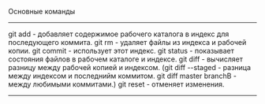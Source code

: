 Основные команды
________________

git add - добавляет содержимое рабочего каталога в индекс для последующего коммита.
git rm - удаляет файлы из индекса и рабочей копии.
git commit - использует этот индекс.
git status - показывает состояния файлов в рабочем каталоге и индексе.
git diff - вычисляет разницу между рабочей копией и индексом.
(git diff --staged - разница между индексом и последнийм коммитом.
git diff master branchB - между любимыми коммитами.)
git reset - отменяет изменения.
________________